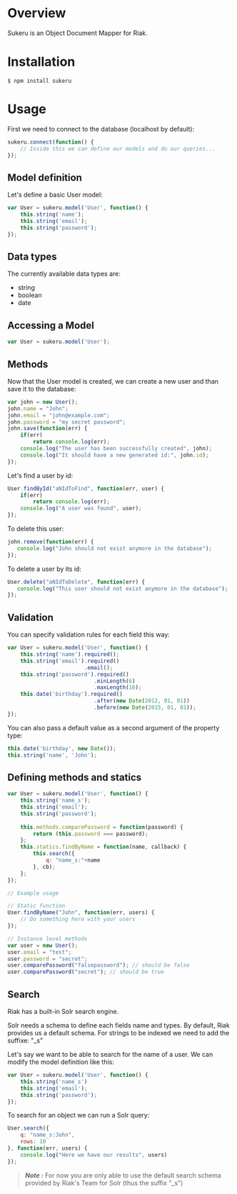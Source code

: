 # Overview

Sukeru is an Object Document Mapper for Riak.

# Installation

```shell
$ npm install sukeru
```

# Usage

First we need to connect to the database (localhost by default):

```javascript
sukeru.connect(function() {
    // Inside this we can define our models and do our queries...    
});
```

## Model definition

Let's define a basic User model:

```javascript
var User = sukeru.model('User', function() {
    this.string('name');
    this.string('email');
    this.string('password'); 
});
```

## Data types

The currently available data types are:
* string
* boolean
* date

## Accessing a Model

```javascript
var User = sukeru.model('User');
```

## Methods

Now that the User model is created, we can create a new user and than save it to the database:

```javascript
var john = new User();
john.name = "John";
john.email = "john@example.com";
john.password = "my secret password";
john.save(function(err) {
    if(err)
        return console.log(err);
    console.log("The user has been successfully created", john);
    console.log("It should have a new generated id:", john.id);
});
```

Let's find a user by id:

```javascript
User.findById("aNIdToFind", function(err, user) {
    if(err)
        return console.log(err);
    console.log("A user was found", user);
});
```

To delete this user: 
```javascript
john.remove(function(err) {
   console.log("John should not exist anymore in the database");
});
```

To delete a user by its id: 
```javascript
User.delete("aNIdToDelete", function(err) {
   console.log("This user should not exist anymore in the database");
});
```


## Validation

You can specify validation rules for each field this way:

```javascript
var User = sukeru.model('User', function() {
    this.string('name').required();
    this.string('email').required()
                        .email();
    this.string('password').required()
                           .minLength(6)
                           .maxLength(16); 
    this.date('birthday').required()
                           .after(new Date(2012, 01, 01))
                           .before(new Date(2015, 01, 01));
});
```

You can also pass a default value as a second argument of the property type:

```javascript
this.date('birthday', new Date());
this.string('name', 'John');
```

## Defining methods and statics

```javascript
var User = sukeru.model('User', function() {
    this.string('name_s');
    this.string('email');
    this.string('password'); 
    
    this.methods.comparePassword = function(password) {
        return (this.password === password);
    };
    this.statics.findByName = function(name, callback) {
        this.search({
            q: "name_s:"+name
        }, cb);
    };
});

// Example usage

// Static function
User.findByName("John", function(err, users) {
    // Do something here with your users
});

// Instance level methods
var user = new User();
user.email = "test";
user.password = "secret";
user.comparePassword("falsepassword"); // should be false
user.comparePassword("secret"); // should be true

```


## Search

Riak has a built-in Solr search engine. 

Solr needs a schema to define each fields name and types. By default, Riak provides us a default schema.
For strings to be indexed we need to add the suffixe: "_s" 

Let's say we want to be able to search for the name of a user. We can modify the model definition like this:
```javascript
var User = sukeru.model('User', function() {
    this.string('name_s')
    this.string('email');
    this.string('password'); 
});
```

To search for an object we can run a Solr query:
```javascript
User.search({
    q: "name_s:John",
    rows: 10
}, function(err, users) {
    console.log("Here we have our results", users)
});
```

> ***Note :*** For now you are only able to use the default search schema provided by Riak's Team for Solr (thus the suffix "_s")


